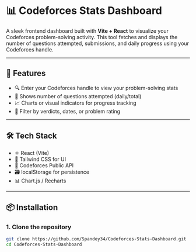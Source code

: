 # 📊 Codeforces Stats Dashboard

A sleek frontend dashboard built with **Vite + React** to visualize your Codeforces problem-solving activity. This tool fetches and displays the number of questions attempted, submissions, and daily progress using your Codeforces handle.

---

## 🚀 Features

- 🔍 Enter your Codeforces handle to view your problem-solving stats
- 📅 Shows number of questions attempted (daily/total)
- 📈 Charts or visual indicators for progress tracking 
- 🧠 Filter by verdicts, dates, or problem rating 

---

## 🛠 Tech Stack

- ⚛️ React (Vite)
- 🎨 Tailwind CSS for UI
- 📡 Codeforces Public API
- 🗃 localStorage for persistence
- 📊 Chart.js / Recharts 

---

## 📦 Installation

### 1. Clone the repository

```bash
git clone https://github.com/Spandey34/Codeforces-Stats-Dashboard.git
cd Codeforces-Stats-Dashboard

